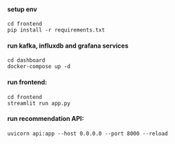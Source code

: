 #### setup env
```
cd frontend
pip install -r requirements.txt
```

#### run kafka, influxdb and grafana services
```
cd dashboard
docker-compose up -d
```

#### run frontend:
```
cd frontend
streamlit run app.py
```

#### run recommendation API:
```
uvicorn api:app --host 0.0.0.0 --port 8000 --reload
```